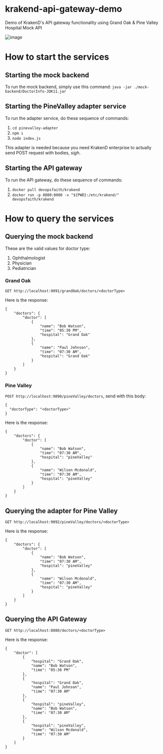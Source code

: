 # krakend-api-gateway-demo
Demo of KrakenD's API gateway functionality using Grand Oak &amp; Pine Valley Hospital Mock API

![image](https://github.com/acomarcho/krakend-api-gateway-demo/assets/29671825/5e9ee6f7-5861-4407-96cd-785005b92cb4)

# How to start the services

## Starting the mock backend

To run the mock backend, simply use this command:
`java -jar ./mock-backend/DoctorInfo-JDK11.jar`

## Starting the PineValley adapter service

To run the adapter service, do these sequence of commands:

1. `cd pinevalley-adapter`
2. `npm i`
3. `node index.js`

This adapter is needed because you need KrakenD enterprise to actually send POST request with bodies, _sigh_.

## Starting the API gateway

To run the API gateway, do these sequence of commands:

1. `docker pull devopsfaith/krakend`
2. `docker run -p 8080:8080 -v "${PWD}:/etc/krakend/" devopsfaith/krakend`

# How to query the services

## Querying the mock backend

These are the valid values for doctor type:
1. Ophthalmologist
2. Physician
3. Pediatrician

### Grand Oak

`GET http://localhost:9091/grandOak/doctors/<doctorType>`

Here is the response:
```
{
    "doctors": {
        "doctor": [
            {
                "name": "Bob Watson",
                "time": "05:30 PM",
                "hospital": "Grand Oak"
            },
            {
                "name": "Paul Johnson",
                "time": "07:30 AM",
                "hospital": "Grand Oak"
            }
        ]
    }
}
```

### Pine Valley

`POST http://localhost:9090/pineValley/doctors`, send with this body:

```
{
  "doctorType": "<doctorType>"
}
```

Here is the response:
```
{
    "doctors": {
        "doctor": [
            {
                "name": "Bob Watson",
                "time": "07:30 AM",
                "hospital": "pineValley"
            },
            {
                "name": "Wilson Mcdonald",
                "time": "07:30 AM",
                "hospital": "pineValley"
            }
        ]
    }
}
```

## Querying the adapter for Pine Valley

`GET http://localhost:9092/pineValley/doctors/<doctorType>`

Here is the response:
```
{
    "doctors": {
        "doctor": [
            {
                "name": "Bob Watson",
                "time": "07:30 AM",
                "hospital": "pineValley"
            },
            {
                "name": "Wilson Mcdonald",
                "time": "07:30 AM",
                "hospital": "pineValley"
            }
        ]
    }
}
```

## Querying the API Gateway

`GET http://localhost:8080/doctors/<doctorType>`

Here is the response:
```
{
    "doctor": [
        {
            "hospital": "Grand Oak",
            "name": "Bob Watson",
            "time": "05:30 PM"
        },
        {
            "hospital": "Grand Oak",
            "name": "Paul Johnson",
            "time": "07:30 AM"
        },
        {
            "hospital": "pineValley",
            "name": "Bob Watson",
            "time": "07:30 AM"
        },
        {
            "hospital": "pineValley",
            "name": "Wilson Mcdonald",
            "time": "07:30 AM"
        }
    ]
}
```
